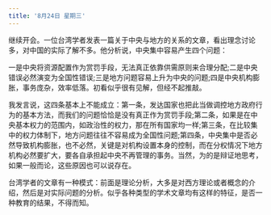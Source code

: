 ```yaml
---
title: '8月24日 星期三'
---
```


继续开会。一位台湾学者发表一篇关于中央与地方的关系的文章，看出理念讨论多，对中国的实际了解不多。他分析说，中央集中容易产生四个问题：

一是中央将资源配置作为赏罚手段，无法真正依靠供需原则来合理分配;二是中央错误必然演变为全国性错误;三是地方问题容易上升为中央的问题;四是中央机构膨胀，事务庞杂，效率低落。初看似乎很有见解，但经不起推敲。

我发言说，这四条基本上不能成立：第一条，发达国家也把此当做调控地方政府行为的基本方法，而我们的问题恰恰是没有真正作为赏罚手段;第二条，如果是在中央基本权力的范围内，如政治性的权力，那在所有国家均一样;第三条，在比较集中的权力体制下，地方问题往往不容易成为全国性问题;第四条，中央集中是否必然导致机构膨胀，也不必然，关键是对机构设置本身的控制，而在分权情况下地方机构必然要扩大，要各自承担起中央不再管理的事务。当然，为的是辩证地思考，如果一般而论，这些原因也可以说存在。

台湾学者的文章有一种模式：前面是理论分析，大多是对西方理论或者概念的介绍，然后是对实际问题的分析。似乎各种类型的学术文章均有这样的特征，是否一种教育的结果，不得而知。

